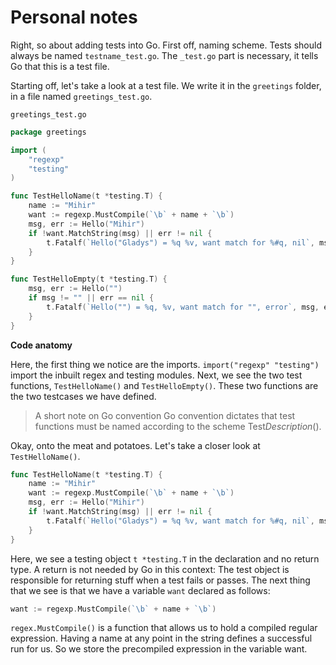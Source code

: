 # Personal notes

Right, so about adding tests into Go. First off, naming scheme.
Tests should always be named `testname_test.go`. The `_test.go` part is necessary, it tells Go that this is a test file.

Starting off, let's take a look at a test file. We write it in the `greetings` folder, in a file named `greetings_test.go`.

`greetings_test.go`
```go
package greetings

import (
	"regexp"
	"testing"
)

func TestHelloName(t *testing.T) {
	name := "Mihir"
	want := regexp.MustCompile(`\b` + name + `\b`)
	msg, err := Hello("Mihir")
	if !want.MatchString(msg) || err != nil {
		t.Fatalf(`Hello("Gladys") = %q %v, want match for %#q, nil`, msg, err, want)
	}
}

func TestHelloEmpty(t *testing.T) {
	msg, err := Hello("")
	if msg != "" || err == nil {
		t.Fatalf(`Hello("") = %q, %v, want match for "", error`, msg, err)
	}
}

```

**Code anatomy**

Here, the first thing we notice are the imports. `import("regexp" "testing")` import the inbuilt regex and testing modules. 
Next, we see the two test functions, `TestHelloName()` and `TestHelloEmpty()`. These two functions are the two testcases we have defined.
> A short note on Go convention
> Go convention dictates that test functions must be named according to the scheme Test*Description*().


Okay, onto the meat and potatoes. Let's take a closer look at `TestHelloName()`. 

```go
func TestHelloName(t *testing.T) {
	name := "Mihir"
	want := regexp.MustCompile(`\b` + name + `\b`)
	msg, err := Hello("Mihir")
	if !want.MatchString(msg) || err != nil {
		t.Fatalf(`Hello("Gladys") = %q %v, want match for %#q, nil`, msg, err, want)
	}
}
```
Here, we see a testing object `t *testing.T` in the declaration and no return type. A return is not needed by Go in this context: The test object is responsible for returning stuff when a test fails or passes.
The next thing that we see is that we have a variable `want` declared as follows:
```go
want := regexp.MustCompile(`\b` + name + `\b`)
```
`regex.MustCompile()` is a function that allows us to hold a compiled regular expression. Having a name at any point in the string defines a successful run for us. So we store the precompiled expression in the variable want.

